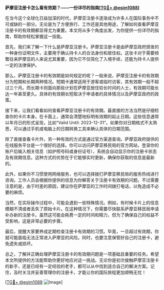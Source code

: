 **萨摩亚注册卡怎么看有效期？——一份详尽的指南[[TG💪+ @esim1088](https://t.me/s/esim1088)]**

在当今这个全球化日益加深的时代，萨摩亚注册卡逐渐成为许多人在国际事务中不可或缺的一部分。无论是为了方便旅行、工作还是其他用途，了解如何查看萨摩亚注册卡的有效期都显得尤为重要。本文将从多个角度出发，为你提供一份详尽的指南，帮助你轻松掌握这一技能。

首先，我们来了解一下什么是萨摩亚注册卡。萨摩亚注册卡是由萨摩亚政府颁发的一种身份证明文件，主要用于确认持卡人的合法身份和居住权。这张卡对于需要频繁往来萨摩亚的人来说尤其重要，因为它不仅简化了入境手续，还能为持卡人提供一定的法律保护。

那么，萨摩亚注册卡的有效期是如何规定的呢？一般来说，萨摩亚注册卡的有效期分为短期和长期两种情况。短期卡通常适用于游客或临时访客，其有效期一般不超过三个月。而长期卡则面向那些计划在萨摩亚居住较长时间的人士，有效期可能长达一年甚至更久。具体的有效期长短取决于申请者的具体情况以及萨摩亚政府的政策。

接下来，让我们看看如何查看萨摩亚注册卡的有效期。最直接的方法当然是仔细检查你的卡片本身。在卡面上，通常会清楚地标明有效期的起止日期。这些信息通常以年月日的形式呈现，比如“Valid Until: 2023-12-31”。如果你对日期格式不太熟悉，可以通过手机或电脑上的日期转换工具来确认具体的日期范围。

除了直接查看卡片外，另一种有效的方式是通过官方渠道查询。萨摩亚政府提供的在线服务平台是一个很好的选择。你可以访问萨摩亚移民局的官方网站，登录你的账户后输入相关信息（如护照号码或身份证号），系统会自动显示你的注册卡状态及有效期信息。这种方式的优势在于它能够实时更新，确保你获取的信息是最新的。

此外，如果你不习惯使用网络服务，也可以选择拨打萨摩亚移民局的服务热线进行咨询。工作人员会根据你提供的信息为你解答关于注册卡有效期的问题。不过需要注意的是，由于时差的原因，建议你在萨摩亚的工作时间拨打电话，以免造成不必要的麻烦。

当然，在实际操作过程中，可能会遇到一些特殊情况。例如，有时候卡片上的信息模糊不清或者丢失了原始卡片。在这种情况下，你需要尽快联系萨摩亚移民局申请补办新的注册卡。虽然这可能会耗费一定的时间和精力，但为了确保自己的权益不受影响，这是非常必要的步骤。

最后，提醒大家要养成定期检查注册卡有效期的习惯。毕竟，一旦超过有效期，你就可能面临无法正常进入萨摩亚的风险。同时，也要注意保管好自己的注册卡，避免遗失或损坏。

总之，了解并正确处理萨摩亚注册卡的有效期问题是一项基础且重要的任务。希望本文所提供的方法能帮助你更好地应对这一挑战。无论你是初次接触萨摩亚注册卡的新手，还是已经有一定经验的老手，都可以从中找到适合自己的解决方案。记住，及时关注并妥善管理你的注册卡，才能让你的国际旅程更加顺畅无忧！

[[TG💪+ @esim1088](https://t.me/s/esim1088) ![Image](https://i.postimg.cc/4NQfJmqS/Snipaste-2025-05-13-00-14-12.png)]